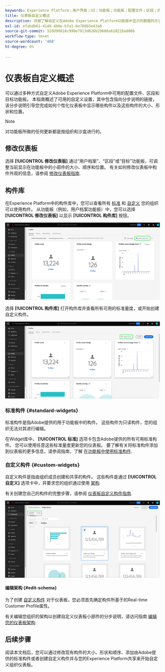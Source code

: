 ```yaml
---
keywords: Experience Platform；用户界面；UI；功能板；功能板；配置文件；区段；目标
title: 仪表板自定义概述
description: 详细了解自定义在Adobe Experience Platform功能板中显示的数据的方法。
exl-id: efabdb61-4148-4b0e-b7a1-6e788b5e43a8
source-git-commit: 32dd90018c990e7013d826b29608a61022ba808b
workflow-type: tm+mt
source-wordcount: '468'
ht-degree: 0%

---
```


# 仪表板自定义概述

可以通过多种方式自定义Adobe Experience Platform中可用的配置文件、区段和目标功能板。 本指南概述了可用的自定义设置，其中包含指向分步说明的链接，该分步说明引导您完成如何个性化仪表板中显示哪些构件以及这些构件的大小、形状和位置。

>[!NOTE]
>
>对功能板所做的任何更新都是按组织和沙盒进行的。

## 修改仪表板

选择 **[!UICONTROL 修改仪表板]** 通过“用户档案”、“区段”或“目标”功能板，可调整当前显示在功能板中的小部件的大小、顺序和位置。 有关如何修改仪表板中构件外观的信息，请参阅 [修改仪表板指南](modify.md).

## 构件库

在Experience Platform中的构件库中，您可以查看所有 [标准](#standard-widgets) 和 [自定义](#custom-widgets) 您的组织可以使用构件。 从功能板（例如，用户档案功能板）中，您可以选择 **[!UICONTROL 修改仪表板]** 以显示 **[!UICONTROL 构件库]** 按钮。

![突出显示“修改”仪表板的“配置文件”仪表板。](../images/customization/modify-dashboard.png)

选择 **[!UICONTROL 构件库]** 打开构件库并查看所有可用的标准量度，或开始创建自定义构件。

![突出显示带有小组件库的配置文件仪表板。](../images/customization/widget-library-button.png)

### 标准构件 {#standard-widgets}

标准构件是指Adobe提供的用于功能板中的构件。 这些构件为只读构件，您的组织无法对其进行编辑。

在Widget库中， **[!UICONTROL 标准]** 选项卡包含Adobe提供的所有可用标准构件。 您可以使用任意这些标准量度更新您的仪表板。 要了解有关将标准构件添加到仪表板的更多信息，请参阅指南，了解 [在功能板中使用标准构件](standard-widgets.md).

### 自定义构件 {#custom-widgets}

自定义构件是指由组织成员创建和共享的构件。 这些构件是通过 **[!UICONTROL 自定义]** 选项卡中，并要求您的组织通过使用 [架构](#edit-schema)

有关创建您自己的构件的完整步骤，请参阅 [仪表板自定义构件指南](custom-widgets.md).

![突出显示“标准”和“自定义”的小组件库工作区。](../images/customization/widget-library.png)

#### 编辑架构 {#edit-schema}

为了创建 [自定义构件](#custom-widgets) 对于仪表板，您必须首先确定构件所基于的Real-time Customer Profile属性。

有关编辑您组织的架构以创建自定义仪表板小部件的分步说明，请访问指南 [编辑您的仪表板架构](edit-schema.md).

## 后续步骤

阅读本文档后，您可以通过修改现有构件的大小、形状和顺序、添加由Adobe提供的标准构件或者创建自定义构件并与您的Experience Platform共享来开始自定义组织仪表板。
